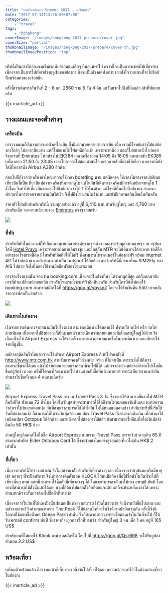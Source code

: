 ```yaml
---
title: "พาเที่ยวฮ่องกง Summer 2017 - เตรียมตัว"
date: "2017-07-14T13:26:00+07:00"
categories:
    - "travel"
tags:
    - "hongkong"
coverImage: "/images/hongkong-2017-prepare/cover.jpg"
coverSize: "partial"
thumbnailImage: "/images/hongkong-2017-prepare/cover-tn.jpg"
thumbnailImagePosition: "top"
---
```


ทริปนี้เป็นการไปฮ่องกงครั้งแรกนับจากตอนเด็กๆ ที่พ่อแม่พาไป คราวนี้จะเป็นการพาพ่อไปเที่ยวบ้าง เนื่องจากเป็นการไปเที่ยวช่วงฤดูฝนของฮ่องกง ซึ่งจะเป็นช่วงลดทั้งเกาะ เลยตั้งใจวางแผนที่จะไปช้อปปิ้งพร้อมหาของอร่อยกิน

ครั้งนี้เราเดินทางกันวันที่ 2 - 6 กค. 2560 รวม 5 วัน 4 คืน แต่วันแรกไปถึงก็มืดแล้ว เข้าที่พักเลยครับ

<!--more-->
{{< inarticle_ad >}}

## วางแผนและจองตั๋วต่างๆ

### เครื่องบิน
การวางแผนก็เริ่มจากการหาตั๋วเครื่องบิน ซึ่งมีมากมายหลายสายการบิน เนื่องจากมีโจทย์มาว่าไปแค่ฮ่องกงใกล้ๆ ไม่อยากบินแพง แต่ก็ไม่อยากไปไฟลท์ดึกถึงเช้า เพราะจะเหนื่อย และก็ไม่อยากนั่งโลว์คอส จึงมาจบที่ Emirates ไฟลท์ขาไป EK384 เวลาเครื่องออก 14:05 ถึง 18:05 และขากลับ EK385 เครื่องออก 21:50 ถึง 23:45 เวลาไปอาจจะไม่ค่อยน่าสนใจ แต่เวลากลับถือว่าดีทีเดียว นอกจากนี้ยังได้มีโอกาสนั่ง Airbus A380 อีกด้วย

ก่อนไปก็กังวลว่าเครื่องลำใหญ่มากจะใช้เวลา boarding นาน แต่ผิดคาด ใช้เวลาไม่ต่างจากปกติเลย เที่ยวบินนี้เป็นเที่ยวบินต่อจากเครื่องที่มาจากดูไบ แต่ในวันที่เดินทาง เครื่องมีการดีเลย์มาจากดูไบ 1 ชั่วโมง จึงทำให้เที่ยวบินของเราไปถึงฮ่องกงช้าไป 1 ชั่วโมงด้วย แต่โชคดีที่พอไปถึงฮ่องกง สามารถทำเวลาในการออกจากสนามบินได้เร็ว จึงไปถึงโรงแรมไม่ช้ามาก และยังมีเวลาพอกินมื้อเย็นทันครับ

ราคาตั๋วไปกลับสำหรับทริปนี้ รวมทุกอย่างแล้ว อยู่ที่ 6,410 บาท สำหรับผู้ใหญ่ และ 4,760 บาท สำหรับเด็ก จองจากหน้าเวบของ [Emirates](https://www.emirates.com/th/thai/) ตรงๆ เลยครับ

![](/images/hongkong-2017-prepare/emirates-ek384.png)

### ที่พัก
สำหรับที่พักในฮ่องกงมีให้เลือกมากมาย หลายระดับราคา หลังจากลองหาข้อมูลจากหลายๆ เวบ สรุปมาได้ที่ [Hotel Pravo](http://hotelpravo.com/) เพราะว่าอยากได้ย่านจิมซาจุ่ย และใกล้กับ MTR จะได้เดินทางได้สะดวก ข้อดีอีกอย่างของโรงแรมนี้คือ มีโทรศัพท์มือถือให้ใช้ฟรี ซึ่งสามารถโทรหาเบอร์ในฮ่องกงฟรี พร้อม internet 4G ไม่จำกัดด้วย และยังสามารถทำเป็น hotspot ได้อีกด้วย แต่ว่าทริปนี้มีการเตรียม SIM2Fly ของ AIS ไปด้วย จึงไม่ได้ลองใช้งานมือถือฟรีของโรงแรมเลย

การจองโรงแรมนั้น จองผ่าน booking.com เนื่องจากในช่วงที่หา ได้ราคาถูกที่สุด แต่ก็แลกมากับการที่ห้ามเปลี่ยนห้ามยกเลิก สำหรับโรงแรมนี้จะมารีวิวอีกทีนะครับ สำหรับใครที่ยังไม่เคยใช้ booking.com สามารถสมัครได้ที่ https://goo.gl/ybysn7 โดยจะได้รับเงินคืน 550 บาทหลังจากการพักครั้งแรกด้วย

![](/images/hongkong-2017-prepare/pravo.png)

### เดินทางในฮ่องกง
เริ่มจากการเดินทางจากสนามบินไปโรงแรม สามารถเดินทางได้หลายวิธี ทั้งรถบัส รถไฟ หรือ รถไฟด่วนพิเศษ เนื่องจากไปถึงฮ่องกงก็เย็นมากแล้ว และเดินทางหลายคนและมีเด็กและผู้ใหญ่ไปด้วย จึงเลือกที่จะใช้ Airport Express จะได้รวดเร็ว และสะดวกสบายมากขึ้นในการเดินทาง แลกกับคำใช้จ่ายที่สูงขึ้น

หลักจากตัดสินใจได้แล้วว่าจะใช้บริการ Airport Express ก็เข้าไปจองตั๋วที่ http://www.mtr.com.hk สำหรับการจองตั๋วล่วงหน้า จริงๆ ก็ไม่จำเป็น เพราะเมื่อไปถึงเราสามารถขึ้นรถได้เลย แล้วไปจ่ายตอนจะออกจากสถานีรถไฟก็ได้ แต่การจองล่วงหน้าจะมีราคาโปรโมชั่น ขึ้นอยู่กับช่วงเวลา ครั้งนี้ได้จองไว้เฉพาะขาไป ส่วนขากลับซื้อที่หน้าเคาเตอร์ เพราะเห็นว่าราคาเท่ากัน ส่วนขาไปซื้อทั้งหมด 4 คนตามนี้ครับ

![](/images/hongkong-2017-prepare/mtr.png)

Airport Express Travel Pass จะรวม Travel Pass 3 วัน ซึ่งจะทำให้สามารถขึ้นรถไฟ MTR กี่ครั้งก็ได้ ทั้งหมด 72 ชั่วโมง โดยในวันสุดท้ายจะสามารถใช้ได้ถึงรถไฟหมดของวันนั้นเลย หมายความว่าถ้าเราใช้วันแรกตอนเช้า วันที่สามเราสามารถใช้ได้ทั้งวัน ไม่ใช่หมดแค่ตอนเช้า เท่ากับว่าทริปนี้เริ่มใช้วันที่สองตอนเช้า ก็สามารถใช้ได้จนวันสุดท้ายเลย บัตร Travel Pass ยังสามารถเติมเงิน เพื่อนำมาใช้เหมือนบัตร Octopus ได้อีกด้วย และหลังจากไม่ต้องการใช้แล้ว ยังสามารถนำไปคืนเพื่อได้เงินมัดจำคืนอีก 50 HK$ ด้วย

ส่วนผู้ใหญ่อีกคนที่ไม่ได้ซื้อ Airport Express แบบรวม Travel Pass เพราะว่าถ้าอายุเกิน 65 ปี สามารถทำบัตร Elder Octopus Card ได้ ซึ่งจะจ่ายค่าโดยสารสูงสุดต่อเที่ยวไม่เกิน HK$ 2 เท่านั้น

### ที่เที่ยว
เนื่องจากทริปนี้ไปช่วงหน้าฝน จึงไม่กล้าจองตั๋วสำหรับที่เที่ยวต่างๆ เลย เนื่องจากว่าถ้าฝนตกหรือมีพายุเข้า หลายๆ ที่จะปิดบริการ จึงได้ทำการติดตั้งแอพ KLOOK ไว้บนมือถือ เพื่อใช้ซื้อตั๋วในวันที่จะไปที่เที่ยวนั้นๆ แทน แอพนี้สามารถใช้ซื้อตั๋วที่เที่ยวต่างๆ ได้ โดยจะทำการส่งตั๋วมาให้ทาง email ทันที โดยบางที่สามารถใช้ตั๋วนั้นเข้าได้เลย บางที่ก็ต้องไปแลกตั๋วอีกทีตอนจะเข้า แต่ก็จะประหยัดเวลาได้ เพราะส่วนมากคิวจะสั้นกว่าต้องไปซื้อตั๋วที่ทางเข้า

เนื่องจากว่าในวันที่ไปนองปิงนั้นฝนตกเป็นช่วงๆ และกระเช้าปิดในช่วงเข้า จึงนั่งรถบัสขึ้นไปแทน และหลังจากอ่านริวิวต่างๆของรถราง The Peak ก็ไม่น่าสนใจที่จะขึ้นจึงนั่งรถบัสอีกเช่นกัน ครั้งนี้จึงมีโอกาสใช้แอพซื้อตั๋วแค่ Ocean Park เท่านั้น ซึ่งก็สะดวกมากๆ เพราะซื้อตอนเช้าในวันที่จะไป ก็ได้รับ email confirm ทันที ซึ่งราคาก็จะถูกกว่าซื้อที่ทางเข้า สำหรับผู้ใหญ่ 3 คน เด็ก 1 คน อยู่ที่ 165 US$

สำหรับคนที่ไม่เคยใช้ Klook สามารถสมัครได้ โดยไปที่ https://goo.gl/QsrB68 จะได้รับคูปองส่วนลด 3.2 US$

## พร้อมเที่ยว
เตรียมตัวพร้อมแล้ว ก็ลางานแล้วก็เก็บของรอถึงวันไปเที่ยวได้เลย คราวหน้าจะมารีวิวในส่วนท่องเที่ยวในฮ่องกง

{{< inarticle_ad >}}

